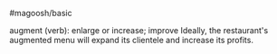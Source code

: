 #magoosh/basic

augment (verb): enlarge or increase; improve 
Ideally, the restaurant's augmented menu will expand its clientele and increase its profits. 
